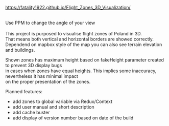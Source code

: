 https://fatality1922.github.io/Flight_Zones_3D_Visualization/</br></br>

Use PPM to change the angle of your view </br></br>
This project is purposed to visualise flight zones of Poland in 3D. </br>
That means both vertical and horizontal borders are showed correctly.</br>
Dependend on mapbox style of the map you can also see terrain elevation 
and buildings. 

Shown zones has maximum height based on fakeHeight parameter created to prevent 3D display bugs </br>
in cases when zones have equal heights. 
This implies some inaccuracy, nevertheless it has minimal impact </br> 
on the proper presentation of the zones.

Planned features:
- add zones to global variable via Redux/Context
- add user manual and short description
- add cache buster 
- add display of version number based on date of the build
